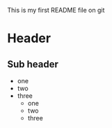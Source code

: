 This is my first README file on git
# Header 
## Sub header
- one
- two
- three
	- one
	- two 
	- three
